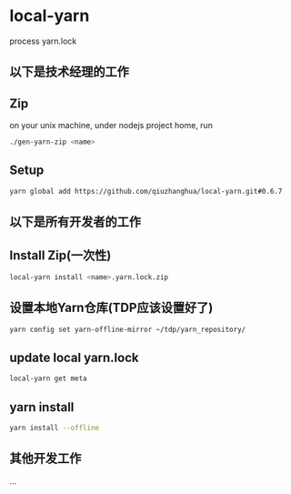 # local-yarn
process yarn.lock

## 以下是技术经理的工作
## Zip
on your unix machine, under nodejs project home, run
```bash
./gen-yarn-zip <name>
```

## Setup
```bash
yarn global add https://github.com/qiuzhanghua/local-yarn.git#0.6.7
```

## 以下是所有开发者的工作
## Install Zip(一次性)
```bash
local-yarn install <name>.yarn.lock.zip
```

## 设置本地Yarn仓库(TDP应该设置好了)
```bash
yarn config set yarn-offline-mirror ~/tdp/yarn_repository/
```

## update local yarn.lock
```bash
local-yarn get meta
```

## yarn install
```bash
yarn install --offline
```

## 其他开发工作
...